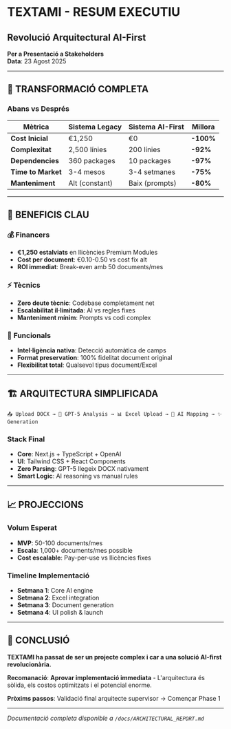 # TEXTAMI - RESUM EXECUTIU
## Revolució Arquitectural AI-First

**Per a Presentació a Stakeholders**  
**Data**: 23 Agost 2025

---

## 🎯 TRANSFORMACIÓ COMPLETA

### Abans vs Després
| Mètrica | Sistema Legacy | Sistema AI-First | Millora |
|---------|---------------|-----------------|---------|
| **Cost Inicial** | €1,250 | €0 | **-100%** |
| **Complexitat** | 2,500 línies | 200 línies | **-92%** |
| **Dependencies** | 360 packages | 10 packages | **-97%** |
| **Time to Market** | 3-4 mesos | 3-4 setmanes | **-75%** |
| **Manteniment** | Alt (constant) | Baix (prompts) | **-80%** |

---

## 🚀 BENEFICIS CLAU

### 💰 **Financers**
- **€1,250 estalviats** en llicències Premium Modules
- **Cost per document**: €0.10-0.50 vs cost fix alt
- **ROI immediat**: Break-even amb 50 documents/mes

### ⚡ **Tècnics**
- **Zero deute tècnic**: Codebase completament net
- **Escalabilitat il·limitada**: AI vs regles fixes
- **Manteniment mínim**: Prompts vs codi complex

### 🎨 **Funcionals**
- **Intel·ligència nativa**: Detecció automàtica de camps
- **Format preservation**: 100% fidelitat document original
- **Flexibilitat total**: Qualsevol tipus document/Excel

---

## 🏗️ ARQUITECTURA SIMPLIFICADA

```
📤 Upload DOCX → 🧠 GPT-5 Analysis → 📊 Excel Upload → 🎯 AI Mapping → ✨ Generation
```

### Stack Final
- **Core**: Next.js + TypeScript + OpenAI
- **UI**: Tailwind CSS + React Components
- **Zero Parsing**: GPT-5 llegeix DOCX nativament
- **Smart Logic**: AI reasoning vs manual rules

---

## 📈 PROJECCIONS

### Volum Esperat
- **MVP**: 50-100 documents/mes
- **Escala**: 1,000+ documents/mes possible
- **Cost escalable**: Pay-per-use vs llicències fixes

### Timeline Implementació
- **Setmana 1**: Core AI engine
- **Setmana 2**: Excel integration  
- **Setmana 3**: Document generation
- **Setmana 4**: UI polish & launch

---

## 🎉 CONCLUSIÓ

**TEXTAMI ha passat de ser un projecte complex i car a una solució AI-first revolucionària.**

**Recomanació**: **Aprovar implementació immediata** - L'arquitectura és sòlida, els costos optimitzats i el potencial enorme.

**Pròxims passos**: Validació final arquitecte supervisor → Començar Phase 1

---

*Documentació completa disponible a `/docs/ARCHITECTURAL_REPORT.md`*